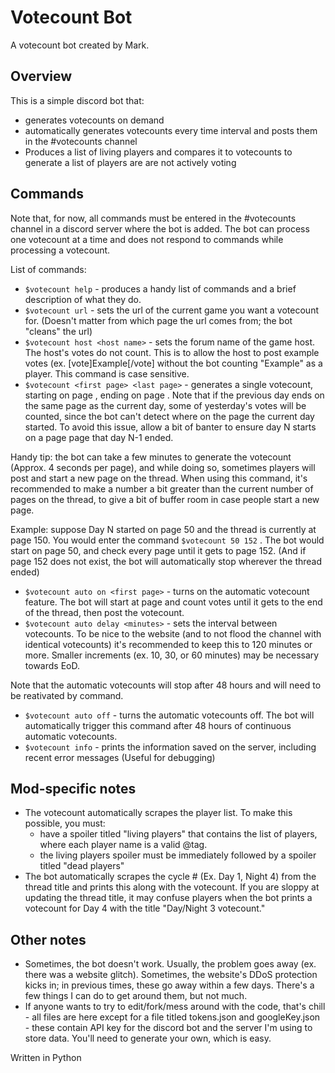 # Votecount Bot
A votecount bot created by Mark.


## Overview
This is a simple discord bot that:
   - generates votecounts on demand
   - automatically generates votecounts every time interval and posts them in the #votecounts channel
   - Produces a list of living players and compares it to votecounts to generate a list of players are are not actively voting
   
## Commands
Note that, for now, all commands must be entered in the #votecounts channel in a discord server where the bot is added. The bot can process one votecount at a time and does not respond to commands while processing a votecount.

List of commands:
  - `$votecount help` - produces a handy list of commands and a brief description of what they do.
  - `$votecount url` - sets the url of the current game you want a votecount for. (Doesn't matter from which page the url comes from; the bot "cleans" the url)
  - `$votecount host <host name>` - sets the forum name of the game host. The host's votes do not count. This is to allow the host to post example votes (ex. [vote]Example[/vote] without the bot counting "Example" as a player. This command is case sensitive.
  - `$votecount <first page> <last page>` - generates a single votecount, starting on page <first page>, ending on page <last page>. Note that if the previous day ends on the same page as the current day, some of yesterday's votes will be counted, since the bot can't detect where on the page the current day started. To avoid this issue, allow a bit of banter to ensure day N starts on a page page that day N-1 ended.
  
  Handy tip: the bot can take a few minutes to generate the votecount (Approx. 4 seconds per page), and while doing so, sometimes players will post and start a new page on the thread. When using this command, it's recommended to make <last page> a number a bit greater than the current number of pages on the thread, to give a bit of buffer room in case people start a new page.
  
  Example: suppose Day N started on page 50 and the thread is currently at page 150. You would enter the command `$votecount 50 152` . The bot would start on page 50, and check every page until it gets to page 152. (And if page 152 does not exist, the bot will automatically stop wherever the thread ended)
  - `$votecount auto on <first page>` - turns on the automatic votecount feature. The bot will start at page <first page> and count votes until it gets to the end of the thread, then post the votecount.
  - `$votecount auto delay <minutes>` - sets the interval between votecounts. To be nice to the website (and to not flood the channel with identical votecounts) it's recommended to keep this to 120 minutes or more. Smaller increments (ex. 10, 30, or 60 minutes) may be necessary towards EoD.
  
  Note that the automatic votecounts will stop after 48 hours and will need to be reativated by command.
  - `$votecount auto off` - turns the automatic votecounts off. The bot will automatically trigger this command after 48 hours of continuous automatic votecounts.
  - `$votecount info` - prints the information saved on the server, including recent error messages (Useful for debugging)
## Mod-specific notes
- The votecount automatically scrapes the player list. To make this possible, you must:
  - have a spoiler titled "living players" that contains the list of players, where each player name is a valid @tag.
  - the living players spoiler must be immediately followed by a spoiler titled "dead players"
- The bot automatically scrapes the cycle # (Ex. Day 1, Night 4) from the thread title and prints this along with the votecount. If you are sloppy at updating the thread title, it may confuse players when the bot prints a votecount for Day 4 with the title "Day/Night 3 votecount."
   
 ## Other notes
 - Sometimes, the bot doesn't work. Usually, the problem goes away (ex. there was a website glitch). Sometimes, the website's DDoS protection kicks in; in previous times, these go away within a few days. There's a few things I can do to get around them, but not much.
 - If anyone wants to try to edit/fork/mess around with the code, that's chill - all files are here except for a file titled tokens.json and googleKey.json - these contain API key for the discord bot and the server I'm using to store data. You'll need to generate your own, which is easy.

   
   
  Written in Python
